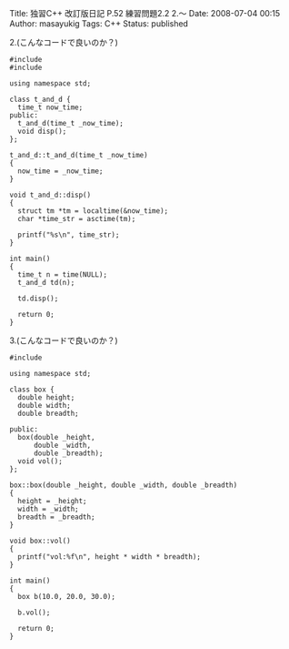 Title: 独習C++ 改訂版日記 P.52 練習問題2.2 2.〜
Date: 2008-07-04 00:15
Author: masayukig
Tags: C++
Status: published

2.(こんなコードで良いのか？)  

    #include 
    #include 

    using namespace std;

    class t_and_d {
      time_t now_time;
    public:
      t_and_d(time_t _now_time);
      void disp();
    };

    t_and_d::t_and_d(time_t _now_time)
    {
      now_time = _now_time;
    }

    void t_and_d::disp()
    {
      struct tm *tm = localtime(&now_time);
      char *time_str = asctime(tm);

      printf("%s\n", time_str);
    }

    int main()
    {
      time_t n = time(NULL);
      t_and_d td(n);

      td.disp();

      return 0;
    }

3.(こんなコードで良いのか？)  

    #include 

    using namespace std;

    class box {
      double height;
      double width;
      double breadth;

    public:
      box(double _height,
          double _width,
          double _breadth);
      void vol();
    };

    box::box(double _height, double _width, double _breadth)
    {
      height = _height;
      width = _width;
      breadth = _breadth;
    }

    void box::vol()
    {
      printf("vol:%f\n", height * width * breadth);
    }

    int main()
    {
      box b(10.0, 20.0, 30.0);

      b.vol();

      return 0;
    }

